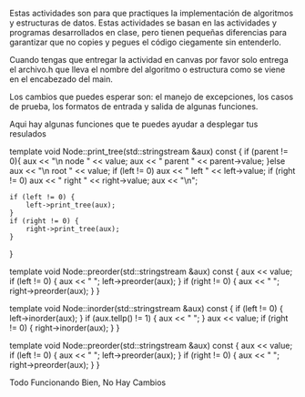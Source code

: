 Estas actividades son para que practiques la implementación de algoritmos y estructuras de datos. Estas actividades se basan en las actividades y programas desarrollados en clase, pero tienen pequeñas diferencias para garantizar que no copies y pegues el código ciegamente sin entenderlo.

Cuando tengas que entregar la actividad en canvas por favor solo entrega el archivo.h que lleva el nombre del algoritmo o estructura como se viene en el encabezado del main.

Los cambios que puedes esperar son: el manejo de excepciones, los casos de prueba, los formatos de entrada y salida de algunas funciones.

Aqui hay algunas funciones que te puedes ayudar a desplegar tus resulados

template <class T>
void Node<T>::print_tree(std::stringstream &aux) const {
	if (parent != 0){
		aux << "\n node " << value;
		aux << " parent " << parent->value;
	}else
		aux << "\n root " << value;
	if (left != 0)
		aux << " left " << left->value;
	if (right != 0)
		aux << " right " << right->value;
	aux << "\n";

	if (left != 0) {
		left->print_tree(aux);
	}
	if (right != 0) {
		right->print_tree(aux);
	}
}

template <class T>
void Node<T>::preorder(std::stringstream &aux) const {
	aux << value;
	if (left != 0) {
		aux << " ";
		left->preorder(aux);
	}
	if (right != 0) {
		aux << " ";
		right->preorder(aux);
	}
}

template <class T>
void Node<T>::inorder(std::stringstream &aux) const {
	if (left != 0) {
		left->inorder(aux);
	}
	if (aux.tellp() != 1) {
		aux << " ";
	}
	aux << value;
	if (right != 0) {
		right->inorder(aux);
	}
}

template <class T>
void Node<T>::preorder(std::stringstream &aux) const {
	aux << value;
	if (left != 0) {
		aux << " ";
		left->preorder(aux);
	}
	if (right != 0) {
		aux << " ";
		right->preorder(aux);
	}
}

Todo Funcionando Bien, No Hay Cambios
